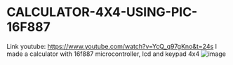 # CALCULATOR-4X4-USING-PIC-16F887

Link youtube: https://www.youtube.com/watch?v=YcQ_q97gKno&t=24s
I made a calculator with 16f887 microcontroller, lcd and keypad 4x4
![image](https://user-images.githubusercontent.com/105471622/174578848-3a2924a6-90d5-4b90-bee3-e2e942dcad18.png)
